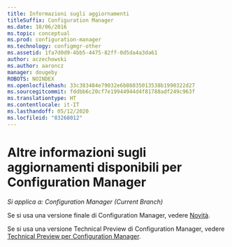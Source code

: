 ```yaml
---
title: Informazioni sugli aggiornamenti
titleSuffix: Configuration Manager
ms.date: 10/06/2016
ms.topic: conceptual
ms.prod: configuration-manager
ms.technology: configmgr-other
ms.assetid: 1fa7d0d9-4bb5-4475-82ff-0d5da4a3da61
author: aczechowski
ms.author: aaroncz
manager: dougeby
ROBOTS: NOINDEX
ms.openlocfilehash: 33c383484e79032e6b86035013538b1990322d27
ms.sourcegitcommit: fddbb6c20cf7e19944944d4f81788adf249c963f
ms.translationtype: HT
ms.contentlocale: it-IT
ms.lasthandoff: 05/12/2020
ms.locfileid: "83268012"
---
```

# <a name="learn-more-about-available-updates-for-configuration-manager"></a>Altre informazioni sugli aggiornamenti disponibili per Configuration Manager

*Si applica a: Configuration Manager (Current Branch)*

Se si usa una versione finale di Configuration Manager, vedere [Novità](../plan-design/changes/what-has-changed-from-configuration-manager-2012.md).

Se si usa una versione Technical Preview di Configuration Manager, vedere [Technical Preview per Configuration Manager](../get-started/technical-preview.md).
